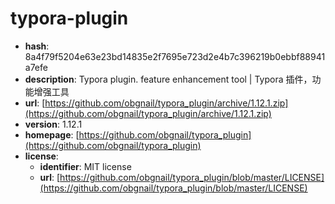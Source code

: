 # typora-plugin

- **hash**: 8a4f79f5204e63e23bd14835e2f7695e723d2e4b7c396219b0ebbf88941a7efe
- **description**: Typora plugin. feature enhancement tool | Typora 插件，功能增强工具
- **url**: [https://github.com/obgnail/typora_plugin/archive/1.12.1.zip](https://github.com/obgnail/typora_plugin/archive/1.12.1.zip)
- **version**: 1.12.1
- **homepage**: [https://github.com/obgnail/typora_plugin](https://github.com/obgnail/typora_plugin)
- **license**:
  - **identifier**: MIT license
  - **url**: [https://github.com/obgnail/typora_plugin/blob/master/LICENSE](https://github.com/obgnail/typora_plugin/blob/master/LICENSE)

